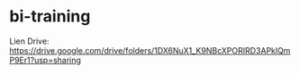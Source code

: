 # bi-training

Lien Drive: https://drive.google.com/drive/folders/1DX6NuX1_K9NBcXPORIRD3APklQmP9Er1?usp=sharing